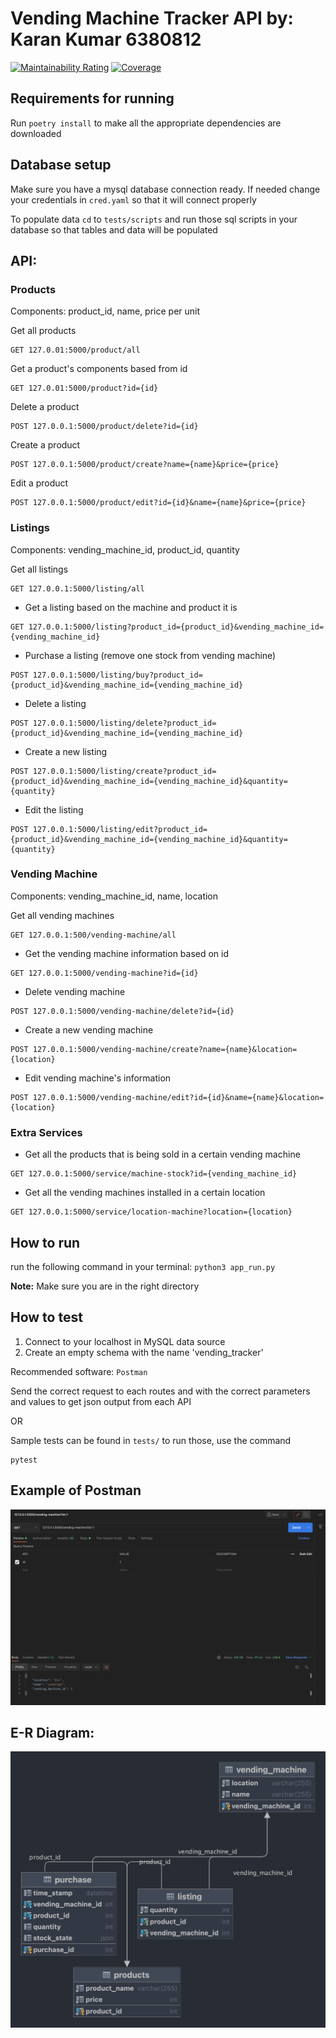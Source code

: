 # Vending Machine Tracker API by: Karan Kumar 6380812

[![Maintainability Rating](https://sonarcloud.io/api/project_badges/measure?project=karank85_vending-machine-tracker&metric=sqale_rating)](https://sonarcloud.io/summary/new_code?id=karank85_vending-machine-tracker)
[![Coverage](https://sonarcloud.io/api/project_badges/measure?project=karank85_vending-machine-tracker&metric=coverage)](https://sonarcloud.io/summary/new_code?id=karank85_vending-machine-tracker)

## Requirements for running

Run `poetry install` to make all the appropriate dependencies are downloaded

## Database setup

Make sure you have a mysql database connection ready. If needed change your credentials
in `cred.yaml` so that it will connect properly

To populate data `cd` to `tests/scripts` and run those sql scripts in your database so that tables and data will be populated

## API:

### Products

Components: product_id, name, price per unit

Get all products

```
GET 127.0.01:5000/product/all
```

Get a product's components based from id <br/>

```
GET 127.0.01:5000/product?id={id}
```

Delete a product

```
POST 127.0.0.1:5000/product/delete?id={id}
```

Create a product

```
POST 127.0.0.1:5000/product/create?name={name}&price={price}
```

Edit a product

```
POST 127.0.0.1:5000/product/edit?id={id}&name={name}&price={price}
```



### Listings

Components: vending_machine_id, product_id, quantity

Get all listings

```
GET 127.0.0.1:5000/listing/all
```

- Get a listing based on the machine and product it is

```
GET 127.0.0.1:5000/listing?product_id={product_id}&vending_machine_id={vending_machine_id}
```


- Purchase a listing (remove one stock from vending machine)

```
POST 127.0.0.1:5000/listing/buy?product_id={product_id}&vending_machine_id={vending_machine_id}
```

- Delete a listing

```
POST 127.0.0.1:5000/listing/delete?product_id={product_id}&vending_machine_id={vending_machine_id}
```

- Create a new listing

```
POST 127.0.0.1:5000/listing/create?product_id={product_id}&vending_machine_id={vending_machine_id}&quantity={quantity}
```

- Edit the listing

```
POST 127.0.0.1:5000/listing/edit?product_id={product_id}&vending_machine_id={vending_machine_id}&quantity={quantity}
```

### Vending Machine

Components: vending_machine_id, name, location

Get all vending machines

```
GET 127.0.0.1:500/vending-machine/all
```

- Get the vending machine information based on id

```
GET 127.0.0.1:5000/vending-machine?id={id}
```

- Delete vending machine

```
POST 127.0.0.1:5000/vending-machine/delete?id={id}
```

- Create a new vending machine

```
POST 127.0.0.1:5000/vending-machine/create?name={name}&location={location}
```

- Edit vending machine's information

```
POST 127.0.0.1:5000/vending-machine/edit?id={id}&name={name}&location={location}
```


### Extra Services

- Get all the products that is being sold in a certain vending machine

```
GET 127.0.0.1:5000/service/machine-stock?id={vending_machine_id}
```

- Get all the vending machines installed in a certain location

```
GET 127.0.0.1:5000/service/location-machine?location={location}
```

## How to run
run the following command in your terminal: `python3 app_run.py`

<b>Note:</b> Make sure you are in the right directory

## How to test

1. Connect to your localhost in MySQL data source
2. Create an empty schema with the name 'vending_tracker'

Recommended software: `Postman`

Send the correct request to each routes and with the correct parameters and values to get json output from each API

OR

Sample tests can be found in `tests/` to run those, use the command
```
pytest
```

## Example of Postman

![postman](./static/postman.png)


## E-R Diagram:


![erdiagram](./static/erdiagram.png)
